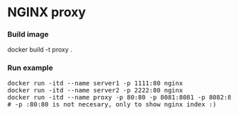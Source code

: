# NGINX proxy

### Build image
docker build -t proxy . 

### Run example
<pre>
docker run -itd --name server1 -p 1111:80 nginx
docker run -itd --name server2 -p 2222:80 nginx
docker run -itd --name proxy -p 80:80 -p 8081:8081 -p 8082:8082 proxy
# -p :80:80 is not necesary, only to show nginx index :) 
</pre>




